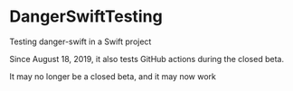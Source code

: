 # DangerSwiftTesting

Testing danger-swift in a Swift project

Since August 18, 2019, it also tests GitHub actions during the closed beta.

It may no longer be a closed beta, and it may now work

